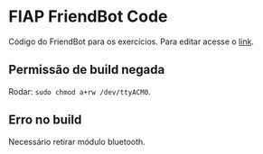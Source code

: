 # FIAP FriendBot Code
Código do FriendBot para os exercícios. Para editar acesse o [link](http://ai2.appinventor.mit.edu/#5059818615603200).

## Permissão de build negada
Rodar: `sudo chmod a+rw /dev/ttyACM0`.

## Erro no build
Necessário retirar módulo bluetooth.

